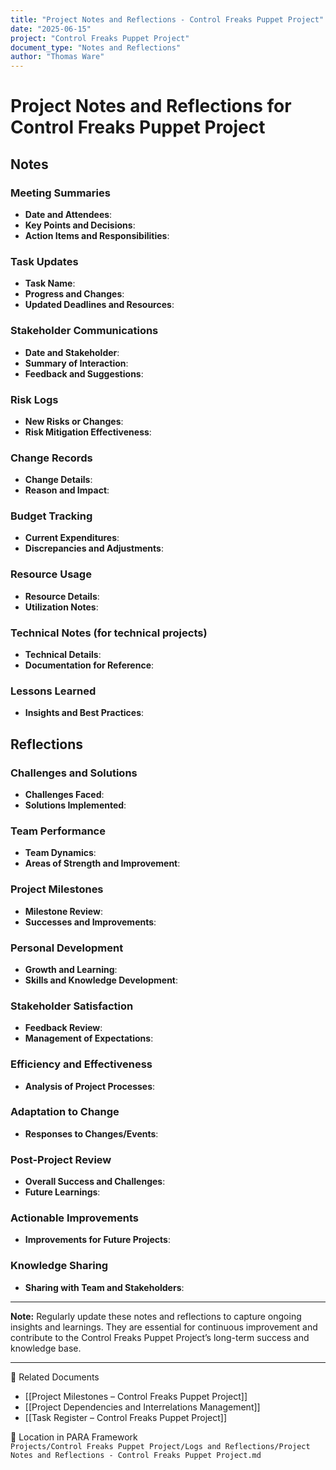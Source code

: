```yaml
---
title: "Project Notes and Reflections - Control Freaks Puppet Project"
date: "2025-06-15"
project: "Control Freaks Puppet Project"
document_type: "Notes and Reflections"
author: "Thomas Ware"
---
```


# Project Notes and Reflections for Control Freaks Puppet Project

## Notes

### Meeting Summaries

- **Date and Attendees**:
- **Key Points and Decisions**:
- **Action Items and Responsibilities**:

### Task Updates

- **Task Name**:
- **Progress and Changes**:
- **Updated Deadlines and Resources**:

### Stakeholder Communications

- **Date and Stakeholder**:
- **Summary of Interaction**:
- **Feedback and Suggestions**:

### Risk Logs

- **New Risks or Changes**:
- **Risk Mitigation Effectiveness**:

### Change Records

- **Change Details**:
- **Reason and Impact**:

### Budget Tracking

- **Current Expenditures**:
- **Discrepancies and Adjustments**:

### Resource Usage

- **Resource Details**:
- **Utilization Notes**:

### Technical Notes (for technical projects)

- **Technical Details**:
- **Documentation for Reference**:

### Lessons Learned

- **Insights and Best Practices**:

## Reflections

### Challenges and Solutions

- **Challenges Faced**:
- **Solutions Implemented**:

### Team Performance

- **Team Dynamics**:
- **Areas of Strength and Improvement**:

### Project Milestones

- **Milestone Review**:
- **Successes and Improvements**:

### Personal Development

- **Growth and Learning**:
- **Skills and Knowledge Development**:

### Stakeholder Satisfaction

- **Feedback Review**:
- **Management of Expectations**:

### Efficiency and Effectiveness

- **Analysis of Project Processes**:

### Adaptation to Change

- **Responses to Changes/Events**:

### Post-Project Review

- **Overall Success and Challenges**:
- **Future Learnings**:

### Actionable Improvements

- **Improvements for Future Projects**:

### Knowledge Sharing

- **Sharing with Team and Stakeholders**:

---

**Note:** Regularly update these notes and reflections to capture ongoing insights and learnings. They are essential for continuous improvement and contribute to the Control Freaks Puppet Project’s long-term success and knowledge base.

---

🔗 Related Documents  
- [[Project Milestones – Control Freaks Puppet Project]]  
- [[Project Dependencies and Interrelations Management]]  
- [[Task Register – Control Freaks Puppet Project]]

📁 Location in PARA Framework  
`Projects/Control Freaks Puppet Project/Logs and Reflections/Project Notes and Reflections - Control Freaks Puppet Project.md`
